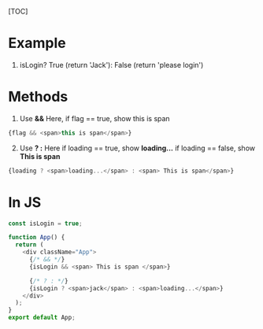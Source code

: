 [TOC]

# Example
1. isLogin? True (return 'Jack'): False (return 'please login')

# Methods
1. Use **&&**
Here, if flag == true, show this is span
```JavaScript 
{flag && <span>this is span</span>}
```
2. Use **? :**
Here if loading == true, show **loading...**
if loading == false, show **This is span**
```JavaScript 
{loading ? <span>loading...</span> : <span> This is span</span>}
```

# In JS
```JavaScript 
const isLogin = true;

function App() {
  return (
    <div className="App">
      {/* && */}
      {isLogin && <span> This is span </span>}

      {/* ? : */}
      {isLogin ? <span>jack</span> : <span>loading...</span>}
    </div>
  );
}
export default App;
```